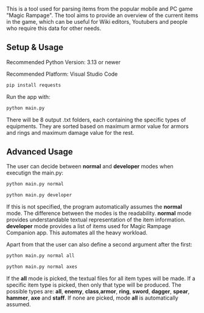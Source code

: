 This is a tool used for parsing items from the popular mobile and PC game "Magic Rampage". The tool aims to provide an overview of the current items in the game, which can be useful for Wiki editors, Youtubers and people who require this data for other needs.

## Setup & Usage

Recommended Python Version: 3.13 or newer

Recommended Platform: Visual Studio Code

```bash
pip install requests
```

Run the app with:

```bash
python main.py
```

There will be 8 output .txt folders, each containing the specific types of equipments. They are sorted based on maximum armor value for armors and rings and maximum damage value for the rest.

## Advanced Usage

The user can decide between **normal** and **developer** modes when executign the main.py:

```bash
python main.py normal
```

```bash
python main.py developer
```

If this is not specified, the program automatically assumes the **normal** mode. The difference between the modes is the readability. **normal** mode provides understandable textual representation of the item information. **developer** mode provides a list of items used for Magic Rampage Companion app. This automates all the heavy workload.

Apart from that the user can also define a second argument after the first:

```bash
python main.py normal all
```

```bash
python main.py normal axes
```

If the **all** mode is picked, the textual files for all item types will be made. If a specific item type is picked, then only that type will be produced. The possible types are: **all**, **enemy**, **class**,**armor**, **ring**, **sword**, **dagger**, **spear**, **hammer**, **axe** and **staff**. If none are picked, mode **all** is automatically assumed.